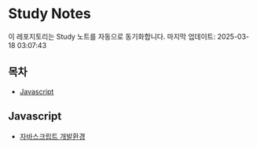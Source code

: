 # Study Notes

이 레포지토리는 Study 노트를 자동으로 동기화합니다. 마지막 업데이트: 2025-03-18 03:07:43

## 목차

- [Javascript](#javascript)


## Javascript

- [자바스크립트 개발환경](https://softourr.github.io/posts/javascript/%EC%9E%90%EB%B0%94%EC%8A%A4%ED%81%AC%EB%A6%BD%ED%8A%B8-%EA%B0%9C%EB%B0%9C%ED%99%98%EA%B2%BD/)

